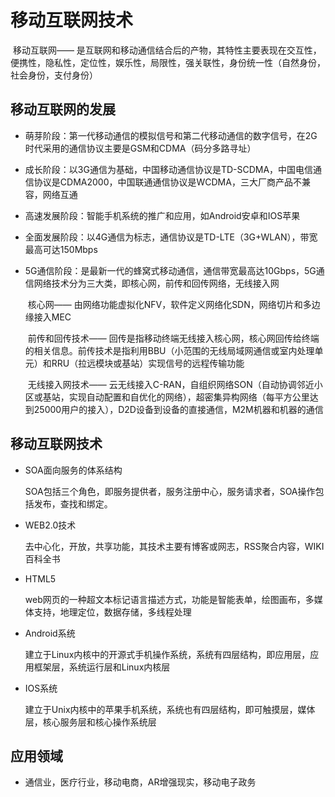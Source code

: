 # 移动互联网技术

​	移动互联网—— 是互联网和移动通信结合后的产物，其特性主要表现在交互性，便携性，隐私性，定位性，娱乐性，局限性，强关联性，身份统一性（自然身份，社会身份，支付身份）

## 移动互联网的发展

- 萌芽阶段：第一代移动通信的模拟信号和第二代移动通信的数字信号，在2G时代采用的通信协议主要是GSM和CDMA（码分多路寻址）

- 成长阶段：以3G通信为基础，中国移动通信协议是TD-SCDMA，中国电信通信协议是CDMA2000，中国联通通信协议是WCDMA，三大厂商产品不兼容，网络互通

- 高速发展阶段：智能手机系统的推广和应用，如Android安卓和IOS苹果

- 全面发展阶段：以4G通信为标志，通信协议是TD-LTE（3G+WLAN），带宽最高可达150Mbps

- 5G通信阶段：是最新一代的蜂窝式移动通信，通信带宽最高达10Gbps，5G通信网络技术分为三大类，即核心网，前传和回传网络，无线接入网

  ​			核心网—— 由网络功能虚拟化NFV，软件定义网络化SDN，网络切片和多边缘接入MEC

  ​			前传和回传技术—— 回传是指移动终端无线接入核心网，核心网回传给终端的相关信息。前传技术是指利用BBU（小范围的无线局域网通信或室内处理单元）和RRU（拉远模块或基站）实现信号的远程传输功能

  ​			无线接入网技术—— 云无线接入C-RAN，自组织网络SON（自动协调邻近小区或基站，实现自动配置和自优化的网络），超密集异构网络（每平方公里达到25000用户的接入），D2D设备到设备的直接通信，M2M机器和机器的通信

## 移动互联网技术

- SOA面向服务的体系结构

  ​	SOA包括三个角色，即服务提供者，服务注册中心，服务请求者，SOA操作包括发布，查找和绑定。

- WEB2.0技术

  ​	去中心化，开放，共享功能，其技术主要有博客或网志，RSS聚合内容，WIKI百科全书

- HTML5

  ​	web网页的一种超文本标记语言描述方式，功能是智能表单，绘图画布，多媒体支持，地理定位，数据存储，多线程处理

- Android系统

  ​	建立于Linux内核中的开源式手机操作系统，系统有四层结构，即应用层，应用框架层，系统运行层和Linux内核层

- IOS系统

  ​	建立于Unix内核中的苹果手机系统，系统也有四层结构，即可触摸层，媒体层，核心服务层和核心操作系统层

## 应用领域

- 通信业，医疗行业，移动电商，AR增强现实，移动电子政务